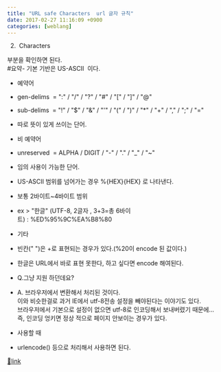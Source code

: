 ```yaml
---
title: "URL safe Characters  url 글자 규칙"
date: 2017-02-27 11:16:09 +0900
categories: [weblang]
---
```


2.  Characters

부분을 확인하면 된다.  
#요약- 기본 기반은 US-ASCII  이다.
- 예약어
- gen-delims  = ":" / "/" / "?" / "#" / "[" / "]" / "@"
- sub-delims  = "!" / "$" / "&amp;" / "'" / "(" / ")" / "*" / "+" / "," / ";" / "="
- 따로 뜻이 있게 쓰이는 단어.

- 비 예약어
- unreserved  = ALPHA / DIGIT / "-" / "." / "_" / "~"
- 임의 사용이 가능한 단어.

- US-ASCII 범위를 넘어가는 경우 %{HEX}{HEX} 로 나타낸다. 
- 보통 2바이트~4바이트 범위
- ex &gt; "한글" (UTF-8, 2글자 , 3+3=총 6바이트) : %ED%95%9C%EA%B8%80

- 기타 
- 빈칸(" ")은 +로 표현되는 경우가 있다.(%20이 encode 된 값이다.)
- 한글은 URL에서 바로 표현 못한다, 하고 싶다면 encode 해여된다.
- Q.그냥 지원 하던데요?
- A. 브라우저에서 변환해서 처리된 것이다.  
이와 비슷한걸로 과거 IE에서 utf-8전송 설정을 빼야된다는 이야기도 있다.  
브라우저에서 기본으로 설정이 없으면 utf-8로 인코딩해서 보내버렸기 때문에...   
즉, 인코딩 엉키면 정상 적으로 페이지 안보이는 경우가 있다.



- 사용할 때
- urlencode() 등으로 처리해서 사용하면 된다.





[🔗link](http://www.mins01.com/mh/tech/read/1056)